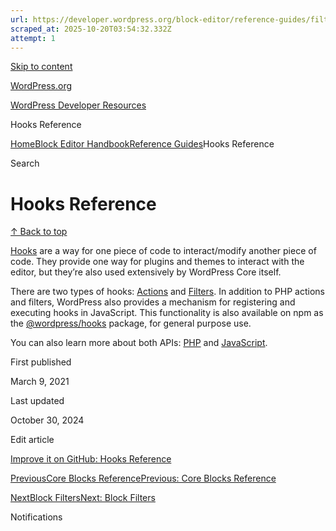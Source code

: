```yaml
---
url: https://developer.wordpress.org/block-editor/reference-guides/filters
scraped_at: 2025-10-20T03:54:32.332Z
attempt: 1
---
```


[Skip to content](https://developer.wordpress.org/block-editor/reference-guides/filters/#wp--skip-link--target)

[WordPress.org](https://wordpress.org/)

[WordPress Developer Resources](https://developer.wordpress.org/)

Hooks Reference


[Home](https://developer.wordpress.org/)[Block Editor Handbook](https://developer.wordpress.org/block-editor/)[Reference Guides](https://developer.wordpress.org/block-editor/reference-guides/)Hooks Reference

Search

# Hooks Reference

[↑ Back to top](https://developer.wordpress.org/block-editor/reference-guides/filters/#wp--skip-link--target)

[Hooks](https://developer.wordpress.org/plugins/hooks/) are a way for one piece of code to interact/modify another piece of code. They provide one way for plugins and themes to interact with the editor, but they’re also used extensively by WordPress Core itself.

There are two types of hooks: [Actions](https://developer.wordpress.org/plugins/hooks/actions/) and [Filters](https://developer.wordpress.org/plugins/hooks/filters/). In addition to PHP actions and filters, WordPress also provides a mechanism for registering and executing hooks in JavaScript. This functionality is also available on npm as the [@wordpress/hooks](https://www.npmjs.com/package/@wordpress/hooks) package, for general purpose use.

You can also learn more about both APIs: [PHP](https://developer.wordpress.org/reference/) and [JavaScript](https://developer.wordpress.org/block-editor/reference-guide/packages/packages-hooks/).

First published

March 9, 2021

Last updated

October 30, 2024

Edit article

[Improve it on GitHub: Hooks Reference](https://github.com/WordPress/gutenberg/edit/trunk/docs/reference-guides/filters/README.md)

[PreviousCore Blocks ReferencePrevious: Core Blocks Reference](https://developer.wordpress.org/block-editor/reference-guides/core-blocks/)

[NextBlock FiltersNext: Block Filters](https://developer.wordpress.org/block-editor/reference-guides/filters/block-filters/)

Notifications